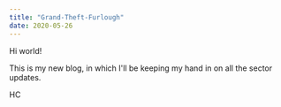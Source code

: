 ```yaml
---
title: "Grand-Theft-Furlough"
date: 2020-05-26
---
```


Hi world!

This is my new blog, in which I'll be keeping my hand in on all the sector updates.

HC
